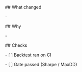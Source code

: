 \## What changed

\-



\## Why

\-



\## Checks

\- \[ ] Backtest ran on CI

\- \[ ] Gate passed (Sharpe / MaxDD)



